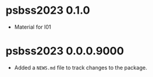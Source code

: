 # psbss2023 0.1.0

* Material for l01

# psbss2023 0.0.0.9000

* Added a `NEWS.md` file to track changes to the package.
